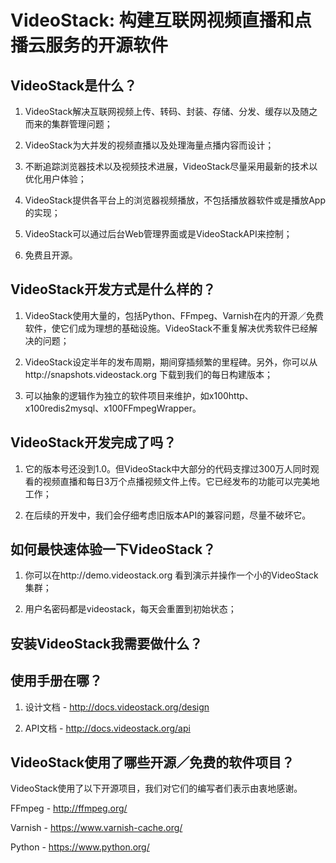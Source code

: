 VideoStack: 构建互联网视频直播和点播云服务的开源软件
====================================================


VideoStack是什么？
-----------------

1. VideoStack解决互联网视频上传、转码、封装、存储、分发、缓存以及随之而来的集群管理问题；

2. VideoStack为大并发的视频直播以及处理海量点播内容而设计；

3. 不断追踪浏览器技术以及视频技术进展，VideoStack尽量采用最新的技术以优化用户体验；

4. VideoStack提供各平台上的浏览器视频播放，不包括播放器软件或是播放App的实现；

5. VideoStack可以通过后台Web管理界面或是VideoStackAPI来控制；

6. 免费且开源。


VideoStack开发方式是什么样的？
-----------------------------

1. VideoStack使用大量的，包括Python、FFmpeg、Varnish在内的开源／免费软件，使它们成为理想的基础设施。VideoStack不重复解决优秀软件已经解决的问题；

2. VideoStack设定半年的发布周期，期间穿插频繁的里程碑。另外，你可以从http://snapshots.videostack.org 下载到我们的每日构建版本；

3. 可以抽象的逻辑作为独立的软件项目来维护，如x100http、x100redis2mysql、x100FFmpegWrapper。


VideoStack开发完成了吗？
-----------------------

1. 它的版本号还没到1.0。但VideoStack中大部分的代码支撑过300万人同时观看的视频直播和每日3万个点播视频文件上传。它已经发布的功能可以完美地工作；

2. 在后续的开发中，我们会仔细考虑旧版本API的兼容问题，尽量不破坏它。


如何最快速体验一下VideoStack？
-----------------------------

1. 你可以在http://demo.videostack.org 看到演示并操作一个小的VideoStack集群；

2. 用户名密码都是videostack，每天会重置到初始状态；


安装VideoStack我需要做什么？
---------------------------


使用手册在哪？
-------------

1. 设计文档 - http://docs.videostack.org/design  

2. API文档 - http://docs.videostack.org/api




VideoStack使用了哪些开源／免费的软件项目？
-----------------------------------------

VideoStack使用了以下开源项目，我们对它们的编写者们表示由衷地感谢。

FFmpeg - http://ffmpeg.org/  

Varnish - https://www.varnish-cache.org/  

Python - https://www.python.org/

